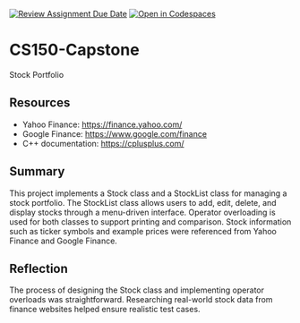[![Review Assignment Due Date](https://classroom.github.com/assets/deadline-readme-button-22041afd0340ce965d47ae6ef1cefeee28c7c493a6346c4f15d667ab976d596c.svg)](https://classroom.github.com/a/W7bqK6NI)
[![Open in Codespaces](https://classroom.github.com/assets/launch-codespace-2972f46106e565e64193e422d61a12cf1da4916b45550586e14ef0a7c637dd04.svg)](https://classroom.github.com/open-in-codespaces?assignment_repo_id=19964027)
# CS150-Capstone
 Stock Portfolio 

## Resources
- Yahoo Finance: https://finance.yahoo.com/
- Google Finance: https://www.google.com/finance
- C++ documentation: https://cplusplus.com/

## Summary
This project implements a Stock class and a StockList class for managing a stock portfolio. The StockList class allows users to add, edit, delete, and display stocks through a menu-driven interface. Operator overloading is used for both classes to support printing and comparison. Stock information such as ticker symbols and example prices were referenced from Yahoo Finance and Google Finance.

## Reflection
The process of designing the Stock class and implementing operator overloads was straightforward. Researching real-world stock data from finance websites helped ensure realistic test cases. 

